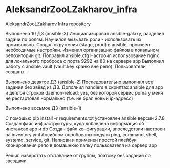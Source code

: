 # AleksandrZooLZakharov_infra
AleksandrZooLZakharov Infra repository

Выполнено 10 ДЗ (ansible-3)
Инициализировал ansible-galaxy, разделил задачи по ролям.
Научился вызывать роли - использовать их произвольно.
Создал окружения (stage, prod) в ansible, произвел необходимые настройки.
Изменил организацию файлов в локальном репозитории git.
Поправил ansible.cfg
Настроил использование nginx для локального проброса с порта 9292 на 80 на сервере app
Выполнил работу с ansible.vault (vault.key храню вне репо). Пользователи созданы.


Выполнено девятое ДЗ (ansible-2)
Последовательно выполнил все задания без звёзд из ДЗ.
Дополнил handlers в скриптах ansible для app и деплоя строкой daemon-reload: yes, без которой сервис puma у меня не рестартовал нормально (т.е. не брал новый ip-адресс)


Выполнено восьмое ДЗ (ansible-1)

С помощью pip install -r requirements.txt установлен ansible версии 2.7.8
Создан файл инфраструктуры, куда добавлена информация об инстансах app и db
Создан файл конфигурации, впоследствии настроен на inventory.yml
Ансиблом опробованы модули ping, command, shell, systemd, service, git.
Написан и применен простой плейбук клонирования репо в домашнюю папку пользователя на сервер app

Решил наверстать отставание от группы, поэтому без заданий со звездами.
